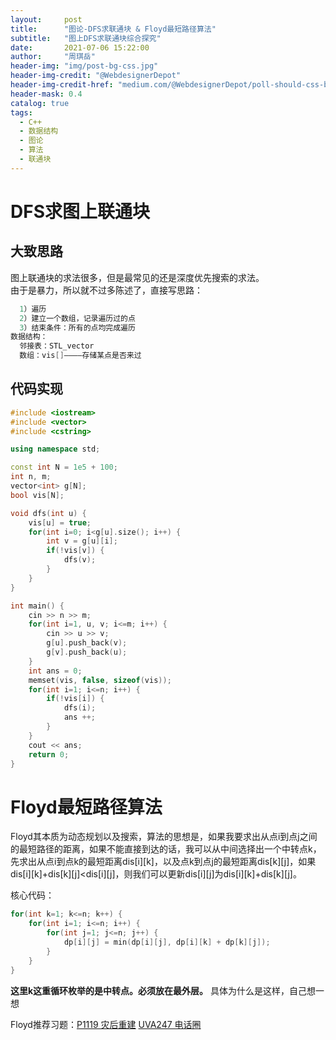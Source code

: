 ```yaml
---
layout:     post
title:      "图论-DFS求联通块 & Floyd最短路径算法"
subtitle:   "图上DFS求联通块综合探究"
date:       2021-07-06 15:22:00
author:     "周琪岳"
header-img: "img/post-bg-css.jpg"
header-img-credit: "@WebdesignerDepot"
header-img-credit-href: "medium.com/@WebdesignerDepot/poll-should-css-become-more-like-a-programming-language-c74eb26a4270"
header-mask: 0.4
catalog: true
tags: 
  - C++
  - 数据结构
  - 图论
  - 算法
  - 联通块
---
```

# DFS求图上联通块  

## 大致思路  

图上联通块的求法很多，但是最常见的还是深度优先搜索的求法。  
由于是暴力，所以就不过多陈述了，直接写思路：  

```c++
  1）遍历
  2）建立一个数组，记录遍历过的点
  3）结束条件：所有的点均完成遍历
数据结构：
  邻接表：STL_vector
  数组：vis[]————存储某点是否来过
```

## 代码实现  
```c++
#include <iostream>
#include <vector>
#include <cstring>

using namespace std;

const int N = 1e5 + 100;
int n, m;
vector<int> g[N];
bool vis[N];

void dfs(int u) {
	vis[u] = true;
	for(int i=0; i<g[u].size(); i++) {
		int v = g[u][i];
		if(!vis[v]) {
			dfs(v);
		}
	}
}

int main() {
	cin >> n >> m;
	for(int i=1, u, v; i<=m; i++) {
		cin >> u >> v;
		g[u].push_back(v);
		g[v].push_back(u);
	}
	int ans = 0;
	memset(vis, false, sizeof(vis));
	for(int i=1; i<=n; i++) {
		if(!vis[i]) {
			dfs(i);
			ans ++;
		}
	}
	cout << ans;
	return 0;	
}
```
# Floyd最短路径算法  

Floyd其本质为动态规划以及搜索，算法的思想是，如果我要求出从点i到点j之间的最短路径的距离，如果不能直接到达的话，我可以从中间选择出一个中转点k，先求出从点i到点k的最短距离dis[i][k]，以及点k到点j的最短距离dis[k][j]，如果dis[i][k]+dis[k][j]<dis[i][j]，则我们可以更新dis[i][j]为dis[i][k]+dis[k][j]。

核心代码：  
```c++
for(int k=1; k<=n; k++) {
    for(int i=1; i<=n; i++) {
        for(int j=1; j<=n; j++) {
            dp[i][j] = min(dp[i][j], dp[i][k] + dp[k][j]);
        }
    }
}
```
**这里k这重循环枚举的是中转点。必须放在最外层。** 具体为什么是这样，自己想一想

Floyd推荐习题：[P1119 灾后重建](https://www.luogu.com.cn/problem/P1119) [UVA247 电话圈](https://www.luogu.com.cn/problem/UVA247)

